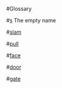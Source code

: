#Glossary 

#[`$`](#buc) The empty name

#[slam](#slam)

#[pull](#pull)

#[face](#face)

#[door](#door)

#[gate](#gate)

